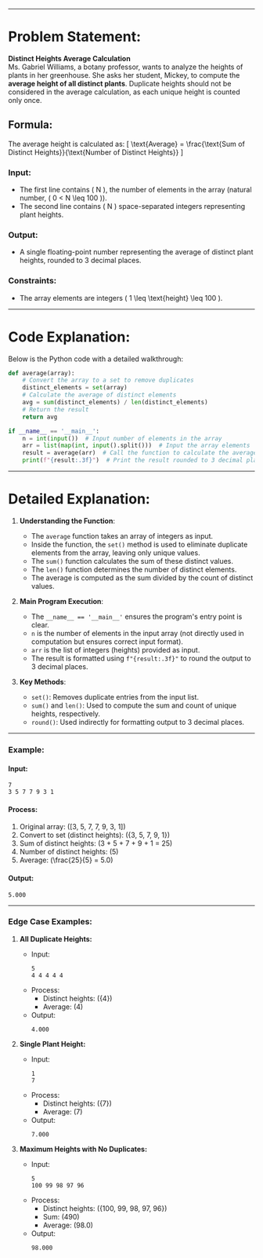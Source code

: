 
------------------------------------------------------------------------
# Problem Statement:
**Distinct Heights Average Calculation**  
Ms. Gabriel Williams, a botany professor, wants to analyze the heights of plants in her greenhouse. She asks her student, Mickey, to compute the **average height of all distinct plants**. Duplicate heights should not be considered in the average calculation, as each unique height is counted only once.

## Formula:
The average height is calculated as:
\[
\text{Average} = \frac{\text{Sum of Distinct Heights}}{\text{Number of Distinct Heights}}
\]

### Input:
- The first line contains \( N \), the number of elements in the array (natural number, \( 0 < N \leq 100 \)).
- The second line contains \( N \) space-separated integers representing plant heights.

### Output:
- A single floating-point number representing the average of distinct plant heights, rounded to 3 decimal places.

### Constraints:
- The array elements are integers \( 1 \leq \text{height} \leq 100 \).

---

# Code Explanation:

Below is the Python code with a detailed walkthrough:

```python
def average(array):
    # Convert the array to a set to remove duplicates
    distinct_elements = set(array)
    # Calculate the average of distinct elements
    avg = sum(distinct_elements) / len(distinct_elements)
    # Return the result
    return avg

if __name__ == '__main__':
    n = int(input())  # Input number of elements in the array
    arr = list(map(int, input().split()))  # Input the array elements
    result = average(arr)  # Call the function to calculate the average
    print(f"{result:.3f}")  # Print the result rounded to 3 decimal places
```

---

# Detailed Explanation:

1. **Understanding the Function**:
   - The `average` function takes an array of integers as input.
   - Inside the function, the `set()` method is used to eliminate duplicate elements from the array, leaving only unique values.
   - The `sum()` function calculates the sum of these distinct values.
   - The `len()` function determines the number of distinct elements.
   - The average is computed as the sum divided by the count of distinct values.

2. **Main Program Execution**:
   - The `__name__ == '__main__'` ensures the program's entry point is clear.
   - `n` is the number of elements in the input array (not directly used in computation but ensures correct input format).
   - `arr` is the list of integers (heights) provided as input.
   - The result is formatted using `f"{result:.3f}"` to round the output to 3 decimal places.

3. **Key Methods**:
   - `set()`: Removes duplicate entries from the input list.
   - `sum()` and `len()`: Used to compute the sum and count of unique heights, respectively.
   - `round()`: Used indirectly for formatting output to 3 decimal places.

---

### Example:

#### Input:
```
7
3 5 7 7 9 3 1
```

#### Process:
1. Original array: \([3, 5, 7, 7, 9, 3, 1]\)
2. Convert to set (distinct heights): \(\{3, 5, 7, 9, 1\}\)
3. Sum of distinct heights: \(3 + 5 + 7 + 9 + 1 = 25\)
4. Number of distinct heights: \(5\)
5. Average: \(\frac{25}{5} = 5.0\)

#### Output:
```
5.000
```

---

### Edge Case Examples:
1. **All Duplicate Heights:**
   - Input:
     ```
     5
     4 4 4 4 4
     ```
   - Process:
     - Distinct heights: \(\{4\}\)
     - Average: \(4\)
   - Output:
     ```
     4.000
     ```

2. **Single Plant Height:**
   - Input:
     ```
     1
     7
     ```
   - Process:
     - Distinct heights: \(\{7\}\)
     - Average: \(7\)
   - Output:
     ```
     7.000
     ```

3. **Maximum Heights with No Duplicates:**
   - Input:
     ```
     5
     100 99 98 97 96
     ```
   - Process:
     - Distinct heights: \(\{100, 99, 98, 97, 96\}\)
     - Sum: \(490\)
     - Average: \(98.0\)
   - Output:
     ```
     98.000
     ```

